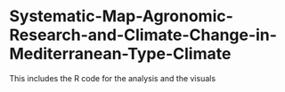 # Systematic-Map-Agronomic-Research-and-Climate-Change-in-Mediterranean-Type-Climate
This includes the R code for the analysis and the visuals 
